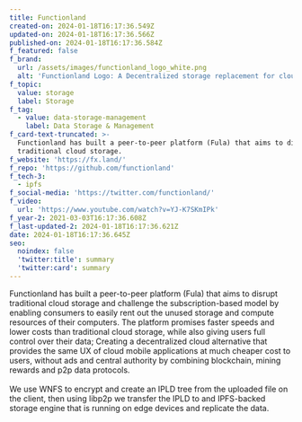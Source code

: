 ```yaml
---
title: Functionland
created-on: 2024-01-18T16:17:36.549Z
updated-on: 2024-01-18T16:17:36.566Z
published-on: 2024-01-18T16:17:36.584Z
f_featured: false
f_brand:
  url: /assets/images/functionland_logo_white.png
  alt: 'Functionland Logo: A Decentralized storage replacement for cloud'
f_topic:
  value: storage
  label: Storage
f_tag:
  - value: data-storage-management
    label: Data Storage & Management
f_card-text-truncated: >-
  Functionland has built a peer-to-peer platform (Fula) that aims to disrupt
  traditional cloud storage.
f_website: 'https://fx.land/'
f_repo: 'https://github.com/functionland'
f_tech-3:
  - ipfs
f_social-media: 'https://twitter.com/functionland/'
f_video:
  url: 'https://www.youtube.com/watch?v=YJ-K7SKmIPk'
f_year-2: 2021-03-03T16:17:36.608Z
f_last-updated-2: 2024-01-18T16:17:36.621Z
date: 2024-01-18T16:17:36.645Z
seo:
  noindex: false
  'twitter:title': summary
  'twitter:card': summary
---
```

Functionland has built a peer-to-peer platform (Fula) that aims to disrupt traditional cloud storage and challenge the subscription-based model by enabling consumers to easily rent out the unused storage and compute resources of their computers. The platform promises faster speeds and lower costs than traditional cloud storage, while also giving users full control over their data; Creating a decentralized cloud alternative that provides the same UX of cloud mobile applications at much cheaper cost to users, without ads and central authority by combining blockchain, mining rewards and p2p data protocols.\
\
We use WNFS to encrypt and create an IPLD tree from the uploaded file on the client, then using libp2p we transfer the IPLD to and IPFS-backed storage engine that is running on edge devices and replicate the data.
